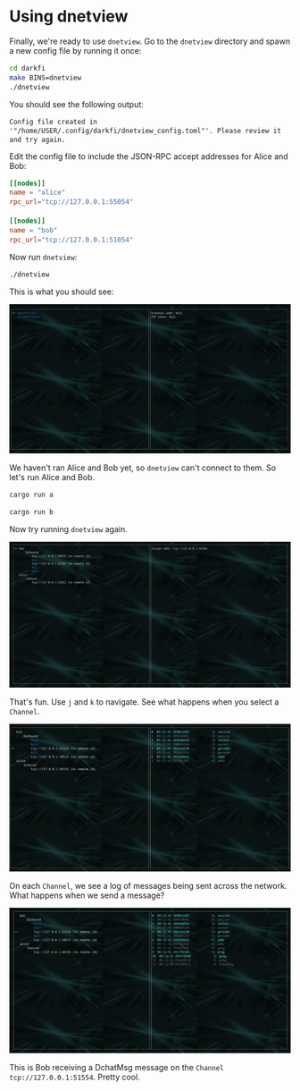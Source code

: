 # Using dnetview

Finally, we're ready to use `dnetview`. Go to the `dnetview` directory
and spawn a new config file by running it once:

```bash
cd darkfi
make BINS=dnetview
./dnetview
```

You should see the following output:

```
Config file created in '"/home/USER/.config/darkfi/dnetview_config.toml"'. Please review it and try again.
 ```

Edit the config file to include the JSON-RPC accept addresses for Alice
and Bob:

```toml
[[nodes]]
name = "alice"
rpc_url="tcp://127.0.0.1:55054"

[[nodes]]
name = "bob"
rpc_url="tcp://127.0.0.1:51054"
```

Now run `dnetview`:

```bash
./dnetview
```

This is what you should see:

![](images/dnetview-offline.jpg)

We haven't ran Alice and Bob yet, so `dnetview` can't connect to them. So
let's run Alice and Bob.

```bash
cargo run a
```

```bash
cargo run b
```

Now try running `dnetview` again.

![](images/dnetview-online.jpg)

That's fun. Use `j` and `k` to navigate. See what happens when you select
a `Channel`.

![](images/dnetview-msgs.jpg)

On each `Channel`, we see a log of messages being sent across the network.
What happens when we send a message?

![](images/dnetview-dchatmsg.jpg)

This is Bob receiving a DchatMsg message on the `Channel`
`tcp://127.0.0.1:51554`. Pretty cool.

